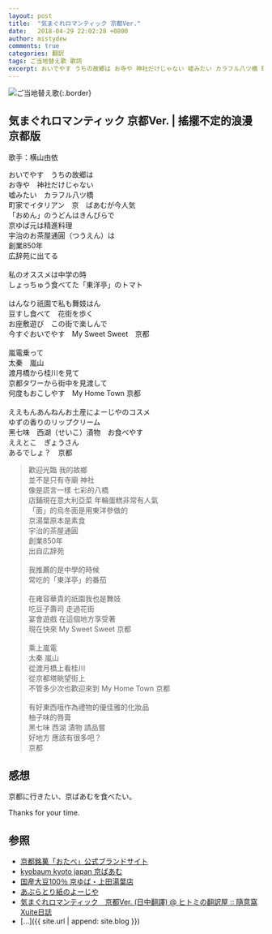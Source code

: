 ```yaml
---
layout: post
title:  "気まぐれロマンティック 京都Ver."
date:   2018-04-29 22:02:28 +0800
author: mistydew
comments: true
categories: 翻訳
tags: ご当地替え歌 歌詞
excerpt: おいでやす うちの故郷は お寺や 神社だけじゃない 嘘みたい カラフル八ツ橋 町家でイタリアン 京 ばあむが今人気
---
```

![ご当地替え歌](https://raw.githubusercontent.com/mistydew/cover/master/misc/ご当地替え歌.jpg){:.border}

## 気まぐれロマンティック 京都Ver. | 搖擺不定的浪漫 京都版

歌手：横山由依

<div class="lyric-original">
<p>
おいでやす　うちの故郷は<br>
お寺や　神社だけじゃない<br>
嘘みたい　カラフル八ツ橋<br>
町家でイタリアン　京　ばあむが今人気<br>
「おめん」のうどんはきんぴらで<br>
京ゆば元は精進料理<br>
宇治のお茶屋通圓（つうえん）は<br>
創業850年<br>
広辞苑に出てる<br>
<br>
私のオススメは中学の時<br>
しょっちゅう食べてた「東洋亭」のトマト<br>
<br>
はんなり祇園で私も舞妓はん<br>
豆すし食べて　花街を歩く<br>
お座敷遊び　この街で楽しんで<br>
今すぐおいでやす　My Sweet Sweet　京都<br>
<br>
嵐電乗って<br>
太秦　嵐山<br>
渡月橋から桂川を見て<br>
京都タワーから街中を見渡して<br>
何度もおこしやす　My Home Town 京都<br>
<br>
ええもんあんねんお土産によーじやのコスメ<br>
ゆずの香りのリップクリーム<br>
黑七味　西湖（せいこ）漬物　お食べやす<br>
ええとこ　ぎょうさん<br>
あるでしょ？　京都
</p>
</div>

<div class="lyric-translation">
<blockquote>
歡迎光臨 我的故鄉<br>
並不是只有寺廟 神社<br>
像是謊言一樣 七彩的八橋<br>
店鋪現在意大利亞菜 年輪蛋糕非常有人氣<br>
「面」的烏冬面是用東洋參做的<br>
京湯葉原本是素食<br>
宇治的茶屋通圓<br>
創業850年<br>
出自広辞苑<br>
<br>
我推薦的是中學的時候<br>
常吃的「東洋亭」的番茄<br>
<br>
在雍容華貴的祇園我也是舞妓<br>
吃豆子壽司 走過花街<br>
宴會遊戲 在這個地方享受著<br>
現在快來 My Sweet Sweet 京都<br>
<br>
乘上嵐電<br>
太秦 嵐山<br>
從渡月橋上看桂川<br>
從京都塔眺望街上<br>
不管多少次也歡迎來到 My Home Town 京都<br>
<br>
有好東西哦作為禮物的優佳雅的化妝品<br>
柚子味的唇膏<br>
黑七味 西湖 漬物 請品嘗<br>
好地方 應該有很多吧？<br>
京都
</blockquote>
</div>

## 感想

京都に行きたい、京ばあむを食べたい。

Thanks for your time.

## 参照
* [京都銘菓「おたべ」公式ブランドサイト](http://otabe.kyoto.jp)
* [kyobaum kyoto japan 京ばあむ](http://kyobaum.shop)
* [国産大豆100％ 京ゆば・上田湯葉店](http://www.ueda-yuba.co.jp)
* [あぶらとり紙のよーじや](http://www.yojiya.co.jp)
* [気まぐれロマンティック　京都Ver.  (日中翻譯) @ ヒトミの翻訳屋 :: 隨意窩 Xuite日誌](https://blog.xuite.net/cheriefung1995/hkblog/88030108-%E6%B0%97%E3%81%BE%E3%81%90%E3%82%8C%E3%83%AD%E3%83%9E%E3%83%B3%E3%83%86%E3%82%A3%E3%83%83%E3%82%AF%E3%80%80%E4%BA%AC%E9%83%BDVer.++%28%E6%97%A5%E4%B8%AD%E7%BF%BB%E8%AD%AF%29)
* [...]({{ site.url | append: site.blog }})
